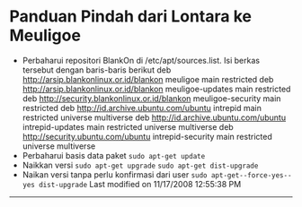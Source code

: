 # Panduan Pindah dari Lontara ke Meuligoe
  * Perbaharui repositori BlankOn di /etc/apt/sources.list. Isi berkas
      tersebut dengan baris-baris berikut
      deb http://arsip.blankonlinux.or.id/blankon meuligoe main restricted
      deb http://arsip.blankonlinux.or.id/blankon meuligoe-updates main
      restricted
      deb http://security.blankonlinux.or.id/blankon meuligoe-security main
      restricted
      deb http://id.archive.ubuntu.com/ubuntu intrepid main restricted universe
      multiverse
      deb http://id.archive.ubuntu.com/ubuntu intrepid-updates main restricted
      universe multiverse
      deb http://security.ubuntu.com/ubuntu intrepid-security main restricted
      universe multiverse
  * Perbaharui basis data paket
     `sudo apt-get update`
  * Naikkan versi
      `sudo apt-get upgrade`
      `sudo apt-get dist-upgrade`
  * Naikan versi tanpa perlu konfirmasi dari user
      `sudo apt-get--force-yes--yes dist-upgrade`
Last modified on 11/17/2008 12:55:38 PM
 
---
 
